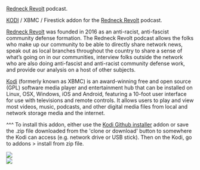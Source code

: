 <a href="https://www.redneckrevolt.org/podcast">Redneck Revolt</a> podcast.<br>

<a href="kodi.tv">KODI<a> / XBMC / Firestick addon for the <a href="https://www.redneckrevolt.org/podcast">Redneck Revolt</a> podcast.<br>

<a href="https://www.redneckrevolt.org/podcast">Redneck Revolt</a> was founded in 2016 as an anti-racist, anti-fascist community defense formation. The Redneck Revolt podcast allows the folks who make up our community to be able to directly share network news, speak out as local branches throughout the country to share a sense of what’s going on in our communities, interview folks outside the network who are also doing anti-fascist and anti-racist community defense work, and provide our analysis on a host of other subjects.<br>

<a href="www.kodi.tv">Kodi</a> (formerly known as XBMC) is an award-winning free and open source (GPL) software media player and entertainment hub that can be installed on Linux, OSX, Windows, iOS and Android, featuring a 10-foot user interface for use with televisions and remote controls. It allows users to play and view most videos, music, podcasts, and other digital media files from local and network storage media and the internet.<br>

^^^ To install this addon, either use the <a href="https://www.tvaddons.co/github-browser-kodi/">Kodi Github installer</a> addon or save the .zip file downloaded from the 'clone or download' button to somewhere the Kodi can access (e.g. network drive or USB stick). Then on the Kodi, go to addons > install from zip file.<br>

<img src="https://is4-ssl.mzstatic.com/image/thumb/Podcasts113/v4/dd/9b/50/dd9b50dd-b3e6-3314-4d41-dc0bf8953a23/mza_2948564948792261437.png/600x600bb.jpg"><br>
<a href="http://www.kodi.tv"><img src="https://kodi.tv/sites/default/files/page/field_image/about--devices.jpg">
